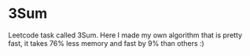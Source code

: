 # 3Sum
Leetcode task called 3Sum. Here I made my own algorithm that is pretty fast, it takes 76% less memory and fast by 9% than others :)

